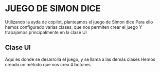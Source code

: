 # JUEGO DE SIMON DICE
Utilizando la ayda de copilot, planteamos el juego de Simon dice
Para ello hemos configurado varias clases, que nos permiten crear el juego
Y trabajamos principalmente en la clase UI
## Clase UI
Aquí es donde se desarrolla el juego, y se llama a las demás clases
Hemos creado un método que nos crea 4 botones


